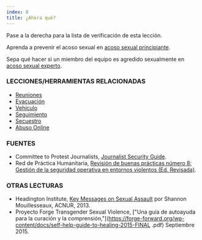 ```yaml
---
index: 8
title: ¿Ahora qué?
---
```

Pase a la derecha para la lista de verificación de esta lección.

Aprenda a prevenir el acoso sexual en [acoso sexual principiante](umbrella://incident-response/sexual-assault/beginner).

Sepa qué hacer si un miembro del equipo es agredido sexualmente en [acoso sexual experto](umbrella://incident-response/sexual-assault/expert).

### LECCIONES/HERRAMIENTAS RELACIONADAS

*   [Reuniones](umbrella://travel/borders)
*   [Evacuación](umbrella://incident-response/evacuation)
*   [Vehículo](umbrella://travel/vehicles)
*   [Seguimiento](umbrella://work/being-followed)
*   [Secuestro](umbrella://incident-response/kidnapping/beginner)
*   [Abuso Online](umbrella://communications/online-abuse)

### FUENTES

*   Committee to Protest Journalists, [Journalist Security Guide](https://cpj.org/reports/2012/04/journalist-security-guide.php).
*   Red de Práctica Humanitaria, [Revisión de buenas prácticas número 8: Gestión de la seguridad operativa en entornos violentos (Ed. Revisada)](http://odihpn.org/wp-content/uploads/2010/11/GPR_8_revised2.pdf).

### OTRAS LECTURAS

*   Headington Institute, [Key Messages on Sexual Assault](https://www.headington-institute.org/files/wem--sexual-assault-v1_24675.pdf) por Shannon Mouillesseaux, ACNUR, 2013.
*   Proyecto Forge Transgender Sexual Violence, ["Una guía de autoayuda para la curación y la comprensión,"](https://forge-forward.org/wp-content/docs/self-help-guide-to-healing-2015-FINAL .pdf) Septiembre 2015.